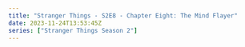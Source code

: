 ```yaml
---
title: "Stranger Things - S2E8 - Chapter Eight: The Mind Flayer"
date: 2023-11-24T13:53:45Z
series: ["Stranger Things Season 2"]
---
```



<mux-player stream-type="on-demand"
  src="https://kp3d-my.sharepoint.com/personal/ryoo_kp3d_onmicrosoft_com/_layouts/15/download.aspx?share=Ea3IRFLgpaBPkC97seFc75oB5OMsWX-VbcclnmWJJUENhA" prefer-playback="mse" controls>
  </mux-player>
  
  
  <script src="https://cdn.jsdelivr.net/npm/@mux/mux-player"></script>
  
 <script type="application/ld+json">
 {
  "@context": "https://schema.org/",
  "@type": "VideoObject",
  "name": "Stranger Things - S2E8 - Chapter Eight: The Mind Flayer",
  "contentUrl": "https://stream.mux.com/otuHgEQODh2rjTtNU2x8QcX93CUw4V01KqN3qr4am02eg.m3u8",
  "thumbnailUrl": "https://www.themoviedb.org/t/p/original/nviyFKko4Uk1mqHxehvxGhnMHFV.jpg?width=314&fit_mode=preserve&time=25",
  "uploadDate": "2023-11-24T13:53:45Z",
}

</script>
